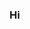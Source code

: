 ### Hi

<!--
**Italoandreo/italoandreo** is a ✨ _special_ ✨ repository because its `README.md` (this file) appears on your GitHub profile.

- 🔭 I’m  working and study dev...
